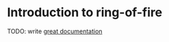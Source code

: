 # Introduction to ring-of-fire

TODO: write [great documentation](http://jacobian.org/writing/what-to-write/)
